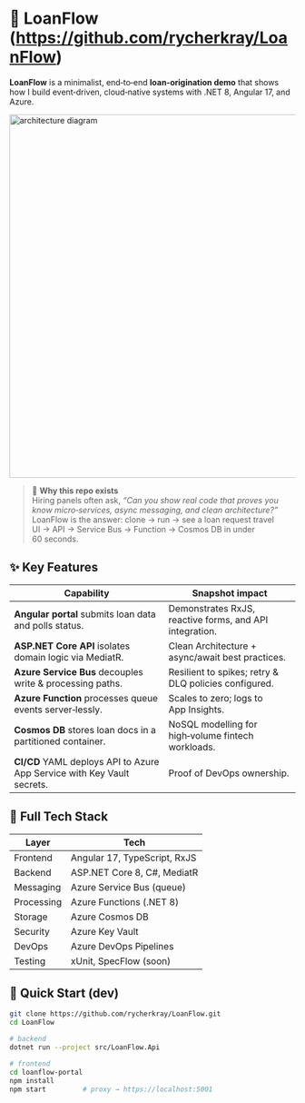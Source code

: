 # 🏦 LoanFlow (https://github.com/rycherkray/LoanFlow)

**LoanFlow** is a minimalist, end‑to‑end **loan‑origination demo** that shows how I build
event‑driven, cloud‑native systems with .NET 8, Angular 17, and Azure.

<img src="docs/media/loanflow-arch.svg" alt="architecture diagram" width="640"/>

> 🧠 **Why this repo exists**  
> Hiring panels often ask, *“Can you show real code that proves you know micro‑services, async messaging, and clean architecture?”*  
> LoanFlow is the answer: clone → run → see a loan request travel UI → API → Service Bus → Function → Cosmos DB in under 60 seconds.

## ✨ Key Features
| Capability | Snapshot impact |
|------------|-----------------|
| **Angular portal** submits loan data and polls status. | Demonstrates RxJS, reactive forms, and API integration. |
| **ASP.NET Core API** isolates domain logic via MediatR. | Clean Architecture + async/await best practices. |
| **Azure Service Bus** decouples write & processing paths. | Resilient to spikes; retry & DLQ policies configured. |
| **Azure Function** processes queue events server‑lessly. | Scales to zero; logs to App Insights. |
| **Cosmos DB** stores loan docs in a partitioned container. | NoSQL modelling for high‑volume fintech workloads. |
| **CI/CD** YAML deploys API to Azure App Service with Key Vault secrets. | Proof of DevOps ownership. |

## 🔧 Full Tech Stack
| Layer | Tech |
|-------|------|
| Frontend | Angular 17, TypeScript, RxJS |
| Backend | ASP.NET Core 8, C#, MediatR |
| Messaging | Azure Service Bus (queue) |
| Processing | Azure Functions (.NET 8) |
| Storage | Azure Cosmos DB |
| Security | Azure Key Vault |
| DevOps | Azure DevOps Pipelines |
| Testing | xUnit, SpecFlow (soon) |

## 🚀 Quick Start (dev)
```bash
git clone https://github.com/rycherkray/LoanFlow.git
cd LoanFlow

# backend
dotnet run --project src/LoanFlow.Api

# frontend
cd loanflow-portal
npm install
npm start         # proxy → https://localhost:5001
